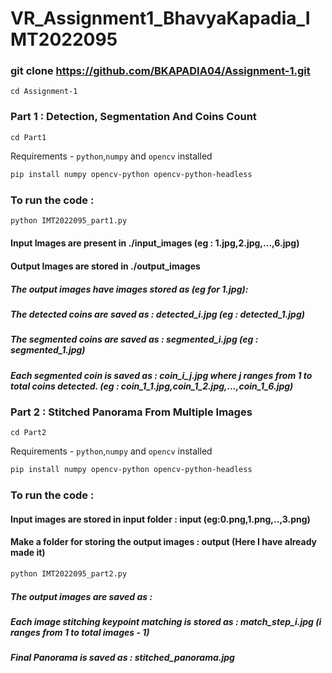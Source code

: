
# VR_Assignment1_BhavyaKapadia_IMT2022095

### git clone https://github.com/BKAPADIA04/Assignment-1.git

`cd Assignment-1`

### Part 1 : Detection, Segmentation And Coins Count

`cd Part1`

Requirements - `python`,`numpy` and `opencv` installed

```bash
pip install numpy opencv-python opencv-python-headless
```

### To run the code : 

```bash 
python IMT2022095_part1.py
```

#### Input Images are present in ./input_images (eg : 1.jpg,2.jpg,...,6.jpg)
#### Output Images are stored in ./output_images

##### The output images have images stored as (eg for 1.jpg):

##### The detected coins are saved as : detected_i.jpg (eg : detected_1.jpg)

##### The segmented coins are saved as : segmented_i.jpg (eg : segmented_1.jpg)

##### Each segmented coin is saved as : coin_i_j.jpg where j ranges from 1 to total coins detected. (eg : coin_1_1.jpg,coin_1_2.jpg,...,coin_1_6.jpg)

### Part 2 : Stitched Panorama From Multiple Images

`cd Part2`

Requirements - `python`,`numpy` and `opencv` installed

```bash
pip install numpy opencv-python opencv-python-headless
```

### To run the code : 
#### Input images are stored in input folder : input (eg:0.png,1.png,..,3.png)
#### Make a folder for storing the output images : output (Here I have already made it)
```bash 
python IMT2022095_part2.py
```

##### The output images are saved as :

##### Each image stitching keypoint matching is stored as : match_step_i.jpg (i ranges from 1 to total images - 1)

##### Final Panorama is saved as : stitched_panorama.jpg


